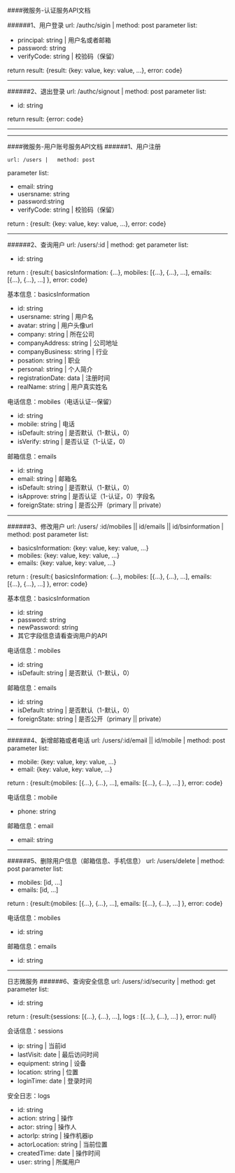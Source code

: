####微服务-认证服务API文档

######1、用户登录
	url: /authc/sigin		|	method: post
parameter list:

- principal: string		|	用户名或者邮箱
- password: string
- verifyCode: string		|	校验码（保留）

return result:	{result: {key: value, key: value, ...}, error: code}
- - - -
######2、退出登录
	url: /authc/signout		|	method: post
parameter list:

- id: string

return result:	{error: code}
- - - -
- - - -
####微服务-用户账号服务API文档
######1、用户注册

	url: /users	|	method: post
parameter list:

- email: string
- usersname: string
- password:string
- verifyCode: string		|	校验码（保留）


return : {result: {key: value, key: value, ...}, error: code}
- - - -

######2、查询用户
	url: /users/:id		|	method: get
parameter list:

- id: string

return : {result:{ basicsInformation: {...}, mobiles: [{...}, {...}, ...],   emails: [{...}, {...}, ...] }, error: code}

基本信息：basicsInformation

- id: string
- usersname: string	|	用户名
- avatar: string	|	用户头像url
- company: string	|	所在公司
- companyAddress: string	|		公司地址
- companyBusiness: string	|	行业
- posation: string	|	职业
- personal: string	|	个人简介
- registrationDate: data	|	注册时间
- realName: string	|	用户真实姓名

电话信息：mobiles（电话认证--保留）

- id: string
- mobile: string	|	电话
- isDefault: string	|	是否默认（1-默认，0）
- isVerify: string 		|		是否认证（1-认证，0)

邮箱信息：emails

- id: string
- email: string	|	邮箱名
- isDefault: string	|	是否默认（1-默认，0）
- isApprove: string	|	是否认证（1-认证，0）字段名
- foreignState: string 		|	是否公开（primary || private） 
- - - -

######3、修改用户
	url: /users/ :id/mobiles || id/emails || id/bsinformation		|	method: post
parameter list:

- basicsInformation: {key: value, key: value, ...}
- mobiles: {key: value, key: value, ...}
- emails: {key: value, key: value, ...}

return : {result:{ basicsInformation: {...}, mobiles: [{...}, {...}, ...],   emails: [{...}, {...}, ...] }, error: code}

基本信息：basicsInformation

- id: string
- password: string 
- newPassword: string
- 其它字段信息请看查询用户的API

电话信息：mobiles

- id: string
- isDefault: string	|	是否默认（1-默认，0）

邮箱信息：emails

- id: string
- isDefault: string	|	是否默认（1-默认，0）
- foreignState: string 		|	是否公开（primary || private）
- - - -

######4、新增邮箱或者电话
	url: /users/:id/email || id/mobile		|	method: post
parameter list:

- mobile: {key: value, key: value, ...}
- email: {key: value, key: value, ...}

return : {result:{mobiles: [{...}, {...}, ...],   emails: [{...}, {...}, ...] }, error: code}

电话信息：mobile

- phone: string

邮箱信息：email

- email: string

- - - -

######5、删除用户信息（邮箱信息、手机信息）
	url: /users/delete		|	method: post
parameter list:

- mobiles: [id, ...]
- emails: [id, ...]

return : {result:{mobiles: [{...}, {...}, ...],   emails: [{...}, {...}, ...] }, error: code}

电话信息：mobiles

- id: string

邮箱信息：emails

- id: string

- - - -

日志微服务
######6、查询安全信息
	url: /users/:id/security		|	method: get
parameter list:

- id: string

return : {result:{sessions: [{...}, {...}, ...],    logs : [{...}, {...}, ...] }, error: null}

会话信息：sessions

- ip: string	|	当前id
- lastVisit: date	|	最后访问时间
- equipment: string		|	设备
- location: string		|	位置
- loginTime: date		|	登录时间

安全日志：logs

- id: string
- action: string	|	操作
- actor: string		|	操作人
- actorIp: string		|	操作机器ip
- actorLocation: string		|	当前位置
- createdTime: date		|	操作时间
- user: string		|	所属用户

